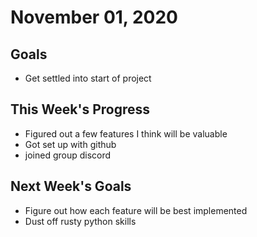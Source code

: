 # November 01, 2020

## Goals

* Get settled into start of project

## This Week's Progress

* Figured out a few features I think will be valuable
* Got set up with github
* joined group discord

## Next Week's Goals
* Figure out how each feature will be best implemented
* Dust off rusty python skills 
